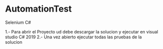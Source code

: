 # AutomationTest
Selenium C#

1.- Para abrir el Proyecto ud debe descargar la solucion y ejecutar en visual studio C# 2019
2.- Una vez abierto ejecutar todas las pruebas de la solucion
